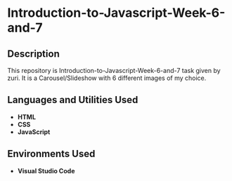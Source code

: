 <h1>Introduction-to-Javascript-Week-6-and-7</h1>

<h2>Description</h2>
This repository is Introduction-to-Javascript-Week-6-and-7 task given by zuri. It is a Carousel/Slideshow with 6 different images of my choice.
<br />


<h2>Languages and Utilities Used</h2>

- <b>HTML</b>
- <b>CSS</b>
- <b>JavaScript</b>

<h2>Environments Used </h2>

- <b>Visual Studio Code</b>
